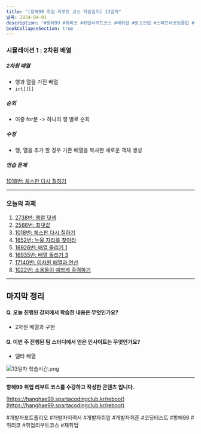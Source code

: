```yaml
---
title: "[항해99 취업 리부트 코스 학습일지] 13일차"
날짜: 2024-04-01
description: "#항해99 #취리코 #취업리부트코스 #재취업 #중고신입 #스파르타코딩클럽 #개발자취업 #개발자취준 #코딩테스트"
bookCollapseSection: true
---
```

### 시뮬레이션 1 : 2차원 배열
##### 2차원 배열
- 행과 열을 가진 배열
- `int[][]`
##### 순회
- 이중 for문 -> 하나의 행 별로 순회

##### 수정
- 행, 열을 추가 할 경우 기존 배열을 복사한 새로운 객체 생성

##### 연습 문제
[1018번: 체스판 다시 칠하기](Coding%20Test/2024/24.04/1주차/B1018-체스판%20다시%20칠하기)

---
### 오늘의 과제
1. [2738번: 행렬 덧셈](Coding%20Test/2024/24.04/1주차/B2738-행렬%20덧셈)
2. [2566번: 최댓값](Coding%20Test/2024/24.04/1주차/B2566-최댓값.md)
3. [1018번: 체스판 다시 칠하기](Coding%20Test/2024/24.04/1주차/B1018-체스판%20다시%20칠하기)
4. [1652번: 누울 자리를 찾아라](Coding%20Test/2024/24.04/1주차/B1652-누울%20자리를%20찾아라)
5. [16926번: 배열 돌리기 1](Coding%20Test/2024/24.04/1주차/B16926-배열%20돌리기%201)
6. [16935번: 배열 돌리기 3](Coding%20Test/2024/24.04/1주차/B16935-배열%20돌리기%203)
7. [17140번: 이차원 배열과 연산](Coding%20Test/2024/24.04/1주차/B17140-이차원%20배열과%20연산)
8. [1022번: 소용돌이 예쁘게 출력하기](Coding%20Test/2024/24.04/1주차/B1022-소용돌이%20예쁘게%20출력하기)


---
마지막 정리
---
#### Q. 오늘 진행된 강의에서 학습한 내용은 무엇인가요?
- 2차원 배열과 구현

#### Q. 이번 주 진행된 팀 스터디에서 얻은 인사이트는 무엇인가요?
- 델타 배열

![13일차 학습시간.png](/assets/Hanghae99/학습시간/13일차%20학습시간.png)

---
**항해99 취업 리부트 코스를 수강하고 작성한 콘텐츠 입니다.**

[https://hanghae99.spartacodingclub.kr/reboot](https://hanghae99.spartacodingclub.kr/reboot)

#개발자포트폴리오 #개발자이력서 #개발자취업 #개발자취준 #코딩테스트 #항해99 #취리코 #취업리부트코스 #재취업